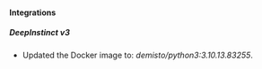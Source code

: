 #### Integrations
##### DeepInstinct v3
- Updated the Docker image to: *demisto/python3:3.10.13.83255*.
